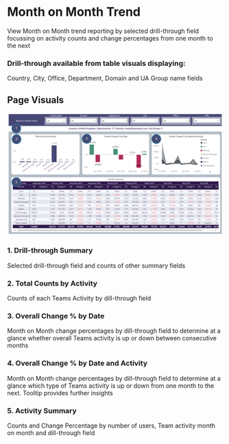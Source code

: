# Month on Month Trend
View Month on Month trend reporting by selected drill-through field focussing on activity counts and change percentages from one month to the next
### Drill-through available from table visuals displaying:
Country, City, Office, Department, Domain and UA Group name fields

## Page Visuals

![MonthonMonthTrend](images/MonthonMonthTrend.png)

### 1.	Drill-through Summary
Selected drill-through field and counts of other summary fields

### 2.	Total Counts by Activity
Counts of each Teams Activity by dill-through field

### 3.	Overall Change % by Date 
Month on Month change percentages by dill-through field to determine at a glance whether overall Teams activity is up or down between consecutive months

### 4.	Overall Change % by Date and Activity 
Month on Month change percentages by dill-through field to determine at a glance which type of Teams activity is up or down from one month to the next. Tooltip provides further insights

### 5.	Activity Summary 
Counts and Change Percentage by number of users, Team activity month on month and dill-through field
